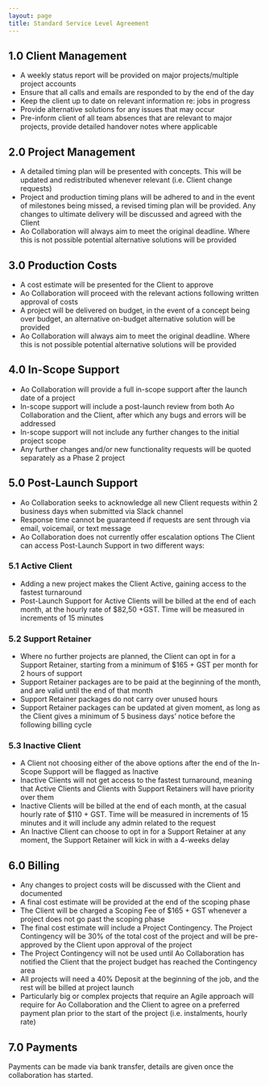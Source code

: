 ```yaml
---
layout: page
title: Standard Service Level Agreement
---
```


## 1.0	Client Management
*	A weekly status report will be provided on major projects/multiple project accounts
*	Ensure that all calls and emails are responded to by the end of the day
*	Keep the client up to date on relevant information re: jobs in progress
*	Provide alternative solutions for any issues that may occur
*	Pre-inform client of all team absences that are relevant to major projects, provide detailed handover notes where applicable

## 2.0	Project Management
*	A detailed timing plan will be presented with concepts. This will be updated and redistributed whenever relevant (i.e. Client change requests)
*	Project and production timing plans will be adhered to and in the event of milestones being missed, a revised timing plan will be provided. Any changes to ultimate delivery will be discussed and agreed with the Client
*	Ao Collaboration will always aim to meet the original deadline. Where this is not possible potential alternative solutions will be provided

## 3.0	Production Costs
*	A cost estimate will be presented for the Client to approve
*	Ao Collaboration will proceed with the relevant actions following written approval of costs
*	A project will be delivered on budget, in the event of a concept being over budget, an alternative on-budget alternative solution will be provided
*	Ao Collaboration will always aim to meet the original deadline. Where this is not possible potential alternative solutions will be provided

## 4.0	In-Scope Support
*	Ao Collaboration will provide a full in-scope support after the launch date of a project
*	In-scope support will include a post-launch review from both Ao Collaboration and the Client, after which any bugs and errors will be addressed
*	In-scope support will not include any further changes to the initial project scope
*	Any further changes and/or new functionality requests will be quoted separately as a Phase 2 project

## 5.0	Post-Launch Support
*	Ao Collaboration seeks to acknowledge all new Client requests within 2 business days when submitted via Slack channel
*	Response time cannot be guaranteed if requests are sent through via email, voicemail, or text message
*	Ao Collaboration does not currently offer escalation options
The Client can access Post-Launch Support in two different ways:
### 5.1	Active Client
* Adding a new project makes the Client Active, gaining access to the fastest turnaround
*	Post-Launch Support for Active Clients will be billed at the end of each month, at the hourly rate of $82,50 +GST. Time will be measured in increments of 15 minutes
### 5.2	Support Retainer
*	Where no further projects are planned, the Client can opt in for a Support Retainer, starting from a minimum of $165 + GST per month for 2 hours of support
*	Support Retainer packages are to be paid at the beginning of the month, and are valid until the end of that month
*	Support Retainer packages do not carry over unused hours
*	Support Retainer packages can be updated at given moment, as long as the Client gives a minimum of 5 business days’ notice before the following billing cycle
### 5.3	Inactive Client
*	A Client not choosing either of the above options after the end of the In-Scope Support will be flagged as Inactive
*	Inactive Clients will not get access to the fastest turnaround, meaning that Active Clients and Clients with Support Retainers will have priority over them
*	Inactive Clients will be billed at the end of each month, at the casual hourly rate of $110 + GST. Time will be measured in increments of 15 minutes and it will include any admin related to the request
*	An Inactive Client can choose to opt in for a Support Retainer at any moment, the Support Retainer will kick in with a 4-weeks delay

## 6.0	Billing
*	Any changes to project costs will be discussed with the Client and documented
*	A final cost estimate will be provided at the end of the scoping phase
*	The Client will be charged a Scoping Fee of $165 + GST whenever a project does not go past the scoping phase
*	The final cost estimate will include a Project Contingency. The Project Contingency will be 30% of the total cost of the project and will be pre-approved by the Client upon approval of the project
*	The Project Contingency will not be used until Ao Collaboration has notified the Client that the project budget has reached the Contingency area
*	All projects will need a 40% Deposit at the beginning of the job, and the rest will be billed at project launch
*	Particularly big or complex projects that require an Agile approach will require for Ao Collaboration and the Client to agree on a preferred payment plan prior to the start of the project (i.e. instalments, hourly rate)

## 7.0	Payments
Payments can be made via bank transfer, details are given once the collaboration has started.
